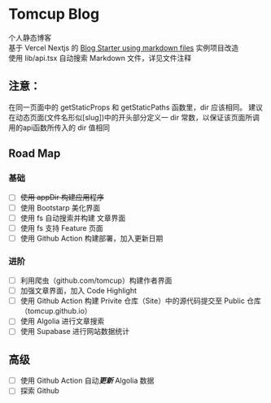 # Tomcup Blog
个人静态博客  
基于 Vercel Nextjs 的 [Blog Starter using markdown files](https://github.com/vercel/next.js/tree/canary/examples/blog-starter) 实例项目改造  
使用 lib/api.tsx 自动搜索 Markdown 文件，详见文件注释

## 注意：
在同一页面中的 getStaticProps 和 getStaticPaths 函数里，dir 应该相同。
建议在动态页面(文件名形似\[slug\])中的开头部分定义一 dir 常数，以保证该页面所调用的api函数所传入的 dir 值相同

## Road Map
### 基础
- [ ] ~~使用 appDir 构建应用程序~~
- [ ] 使用 Bootstarp 美化界面
- [ ] 使用 fs 自动搜索并构建 文章界面
- [ ] 使用 fs 支持 Feature 页面
- [ ] 使用 Github Action 构建部署，加入更新日期

### 进阶
- [ ] 利用爬虫（github.com/tomcup）构建作者界面
- [ ] 加强文章界面，加入 Code Highlight
- [ ] 使用 Github Action 构建 Privite 仓库（Site）中的源代码提交至 Public 仓库 （tomcup.github.io）
- [ ] 使用 Algolia 进行文章搜索
- [ ] 使用 Supabase 进行网站数据统计

## 高级
- [ ] 使用 Github Action 自动***更新*** Algolia 数据
- [ ] 探索 Github